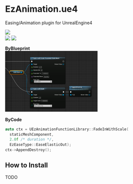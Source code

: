 EzAnimation.ue4
====

Easing/Animation plugin for UnrealEngine4

<img src="logo.gif" width="300px" /><br>
<img src="button.gif" width="300px" /> <img src="boxes.gif" width="300px" /><br>

__ByBlueprint__<br>
<img src="ball_bp.png" width="300px" /><br>

__ByCode__
```cpp
auto ctx = UEzAnimationFunctionLibrary::FadeInWithScale(
  staticMeshComponent,
  2.0f /* duration */,
  EzEaseType::EaseElasticOut);
ctx->AppendDestroy();
```

How to Install
----
TODO
